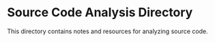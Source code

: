 # Source Code Analysis Directory
This directory contains notes and resources for analyzing source code.
